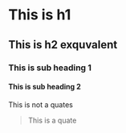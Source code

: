 # This is h1 
## This is h2 exquvalent
### This is sub heading 1
#### This is sub heading 2

This is not a quates
>This is a quate